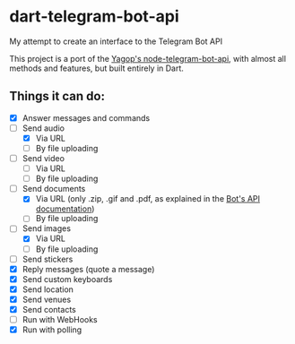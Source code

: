 # dart-telegram-bot-api
My attempt to create an interface to the Telegram Bot API

This project is a port of the [Yagop's node-telegram-bot-api](https://github.com/yagop/node-telegram-bot-api/), with almost all methods and features, but built entirely in Dart.

## Things it can do:

- [x] Answer messages and commands
- [ ] Send audio
  - [x] Via URL
  - [ ] By file uploading
- [ ] Send video
  - [ ] Via URL
  - [ ] By file uploading
- [ ] Send documents
  - [x] Via URL (only .zip, .gif and .pdf, as explained in the [Bot's API documentation](https://core.telegram.org/bots/api#sending-files))
  - [ ] By file uploading
- [ ] Send images
  - [x] Via URL
  - [ ] By file uploading
- [ ] Send stickers
- [x] Reply messages (quote a message)
- [x] Send custom keyboards
- [x] Send location
- [x] Send venues
- [x] Send contacts
- [ ] Run with WebHooks
- [x] Run with polling

